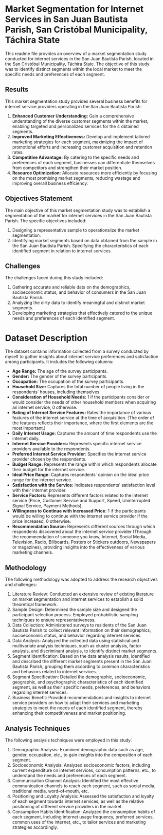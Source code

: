 # Market Segmentation for Internet Services in San Juan Bautista Parish, San Cristóbal Municipality, Táchira State

This readme file provides an overview of a market segmentation study conducted for internet services in the San Juan Bautista Parish, located in the San Cristóbal Municipality, Táchira State. The objective of this study was to identify distinct segments within the local market to meet the specific needs and preferences of each segment.

## Results
This market segmentation study provides several business benefits for internet service providers operating in the San Juan Bautista Parish:

1. **Enhanced Customer Understanding:** Gain a comprehensive understanding of the diverse customer segments within the market, enabling targeted and personalized services for the 4 obtained segments.
2. **Improved Marketing Effectiveness:** Develop and implement tailored marketing strategies for each segment, maximizing the impact of promotional efforts and increasing customer acquisition and retention rates.
3. **Competitive Advantage:** By catering to the specific needs and preferences of each segment, businesses can differentiate themselves from competitors and strengthen their market position.
4. **Resource Optimization:** Allocate resources more efficiently by focusing on the most promising market segments, reducing wastage and improving overall business efficiency.

## Objectives Statement
The main objective of this market segmentation study was to establish a segmentation of the market for internet services in the San Juan Bautista Parish. The specific objectives included:
1. Designing a representative sample to operationalize the market segmentation.
2. Identifying market segments based on data obtained from the sample in the San Juan Bautista Parish.
 Specifying the characteristics of each identified segment in relation to internet services.

## Challenges
The challenges faced during this study included:
1. Gathering accurate and reliable data on the demographics, socioeconomic status, and behavior of consumers in the San Juan Bautista Parish.
2. Analyzing the dirty data to identify meaningful and distinct market segments.
3. Developing marketing strategies that effectively catered to the unique needs and preferences of each identified segment.

# Dataset Description

The dataset contains information collected from a survey conducted by myself to gather insights about internet service preferences and satisfaction among participants. It includes the following columns:

- **Age Range:** The age of the survey participants.
- **Gender:** The gender of the survey participants.
- **Occupation:** The occupation of the survey participants.
- **Household Size:** Captures the total number of people living in the respondents' houses, including themselves.
- **Consideration of Household Needs:** 1 if the participants consider or would consider the needs of other household members when acquiring an internet service, 0 otherwise.
- **Rating of Internet Service Features:** Rates the importance of various features of the internet service at the time of acquisition. (The order of the features reflects their importance, where the first elements are the most important.)
- **Daily Internet Usage:** Captures the amount of time respondents use the internet daily.
- **Internet Service Providers:** Represents specific internet service providers available to the respondents.
- **Preferred Internet Service Provider:** Specifies the internet service provider chosen by the respondents.
- **Budget Range:** Represents the range within which respondents allocate their budget for the internet service.
- **Ideal Price Range:** Captures respondents' opinion on the ideal price range for the internet service.
- **Satisfaction with the Service:** Indicates respondents' satisfaction level with their internet provider.
- **Service Factors:** Represents different factors related to the internet service (Price, Customer Service and Support, Speed, Uninterrupted Signal Service, Payment Methods).
- **Willingness to Continue with Increased Price:** 1 if the participants would be willing to continue with the internet service provider if the price increased, 0 otherwise.
- **Recommendation Source:** Represents different sources through which respondents discovered about the internet service provider (Through the recommendation of someone you know, Internet, Social Media, Television, Radio, Billboards, Posters or Stickers outdoors, Newspapers or magazines), providing insights into the effectiveness of various marketing channels.


## Methodology
The following methodology was adopted to address the research objectives and challenges:
1. Literature Review: Conducted an extensive review of existing literature on market segmentation and internet services to establish a solid theoretical framework.
2. Sample Design: Determined the sample size and designed the participant selection process. Employed probabilistic sampling techniques to ensure representativeness.
3. Data Collection: Administered surveys to residents of the San Juan Bautista Parish to collect relevant information on their demographics, socioeconomic status, and behavior regarding internet services.
4. Data Analysis: Analyzed the collected data using statistical and multivariate analysis techniques, such as cluster analysis, factor analysis, and discriminant analysis, to identify distinct market segments.
5. Segment Identification: Based on the data analysis results, identified and described the different market segments present in the San Juan Bautista Parish, grouping them according to common characteristics and behaviors related to internet services.
6. Segment Specification: Detailed the demographic, socioeconomic, geographic, and psychographic characteristics of each identified segment, as well as their specific needs, preferences, and behaviors regarding internet services.
7. Business Benefit: Provided recommendations and insights to internet service providers on how to adapt their services and marketing strategies to meet the needs of each identified segment, thereby enhancing their competitiveness and market positioning.

## Analysis Techniques
The following analysis techniques were employed in this study:
1. Demographic Analysis: Examined demographic data such as age, gender, occupation, etc., to gain insights into the composition of each segment.
2. Socioeconomic Analysis: Analyzed socioeconomic factors, including current expenditure on internet services, consumption patterns, etc., to understand the needs and preferences of each segment.
3. Communication Channel Analysis: Identified the most effective communication channels to reach each segment, such as social media, traditional media, word-of-mouth, etc.
4. Positioning and Loyalty Analysis: Assessed the satisfaction and loyalty of each segment towards internet services, as well as the relative positioning of different service providers in the market.
5. Consumption Habits Identification: Analyzed the consumption habits of each segment, including internet usage frequency, preferred services, common uses of the internet, etc., to tailor services and marketing strategies accordingly.


